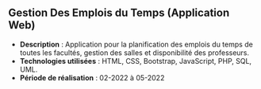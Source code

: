 ## Gestion Des Emplois du Temps (Application Web)
- **Description** : Application pour la planification des emplois du temps de toutes les facultés, gestion des salles et disponibilité des professeurs.
- **Technologies utilisées** : HTML, CSS, Bootstrap, JavaScript, PHP, SQL, UML.
- **Période de réalisation** : 02-2022 à 05-2022
